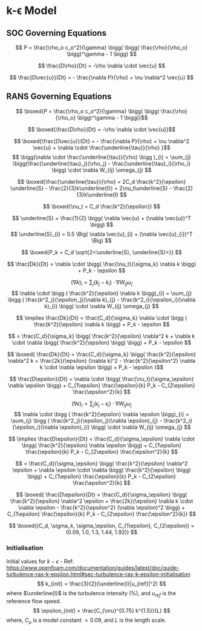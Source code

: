 # k-ϵ Model

  

## SOC Governing Equations
$$ P = \frac{\rho_o c_o^2}{\gamma} \bigg( \bigg( \frac{\rho}{\rho_o} \bigg)^\gamma - 1 \bigg) $$

  

$$ \frac{D\rho}{Dt} = -\rho \nabla \cdot \vec{u} $$

  

$$ \frac{D\vec{u}}{Dt} = - \frac{\nabla P}{\rho} + \nu \nabla^2 \vec{u} $$

  
  

## RANS Governing Equations
$$ \boxed{P = \frac{\rho_o c_o^2}{\gamma} \bigg( \bigg( \frac{\rho}{\rho_o} \bigg)^\gamma - 1 \bigg)}$$

  

$$ \boxed{\frac{D\rho}{Dt} = -\rho \nabla \cdot \vec{u}}$$

  

$$ \boxed{\frac{D\vec{u}}{Dt} = - \frac{\nabla P}{\rho} + \nu \nabla^2 \vec{u} + \nabla \cdot \frac{\underline{\tau}}{\rho} }$$
$$ \bigg(\nabla \cdot \frac{\underline{\tau}}{\rho} \bigg )_{i} = \sum_{j} \bigg(\frac{\underline{\tau}_j}{\rho_j} - \frac{\underline{\tau}_i}{\rho_i} \bigg) \cdot \nabla W_{ij} \omega_{j} $$

  

$$ \boxed{\frac{\underline{\tau}}{\rho} = 2C_d \frac{k^2}{\epsilon} \underline{S} - \frac{2}{3}k\underline{I}} = 2\nu_t\underline{S} - \frac{2}{3}k\underline{I} $$

  

$$ \boxed{\nu_t = C_d \frac{k^2}{\epsilon}} $$

  

$$ \underline{S} = \frac{1}{2} \bigg( \nabla \vec{u} + (\nabla \vec{u})^T \bigg) $$
$$ \underline{S}_{i} = 0.5 \Big( \nabla \vec{u}_{i} + (\nabla \vec{u}_{i})^T \Big) $$

  

$$ \boxed{P_k = C_d \sqrt{2<\underline{S}, \underline{S}>}} $$

  

$$ \frac{Dk}{Dt} = \nabla \cdot \bigg( \frac{\nu_t}{\sigma_k} \nabla k \bigg) + P_k - \epsilon $$


$$(\nabla k)_{i} = \sum_{j} \Big( k_j - k_i \Big) \cdot \nabla W_{ij} \omega_{j} $$
$$ \nabla \cdot \bigg ( \frac{k^2}{\epsilon} \nabla k \bigg)_{i} = \sum_{j} \bigg ( \frac{k^2_j}{\epsilon_j}(\nabla k)_{j} - \frac{k^2_i}{\epsilon_i}(\nabla k)_{i} \bigg) \cdot \nabla W_{ij} \omega_{j} $$

$$ \implies \frac{Dk}{Dt} = \frac{C_d}{\sigma_k} \nabla \cdot \bigg ( \frac{k^2}{\epsilon} \nabla k \bigg) + P_k - \epsilon $$


$$ = \frac{C_d}{\sigma_k} \bigg( \frac{k^2}{\epsilon} \nabla^2 k + \nabla k \cdot \nabla \bigg( \frac{k^2}{\epsilon} \bigg) \bigg) + P_k - \epsilon $$

$$ \boxed{ \frac{Dk}{Dt} = \frac{C_d}{\sigma_k} \bigg( \frac{k^2}{\epsilon} \nabla^2 k + \frac{2k}{\epsilon} (\nabla k)^2 - \frac{k^2}{\epsilon^2} \nabla k \cdot \nabla \epsilon \bigg) + P_k - \epsilon }$$

  

$$ \frac{D\epsilon}{Dt} = \nabla \cdot \bigg( \frac{\nu_t}{\sigma_\epsilon} \nabla \epsilon \bigg) + C_{1\epsilon} \frac{\epsilon}{k} P_k - C_{2\epsilon} \frac{\epsilon^2}{k} $$

$$ (\nabla \epsilon)_{i} = \sum_{j} \Big( \epsilon_j - \epsilon_i \Big) \cdot \nabla W_{ij} \omega_{j} $$
$$ \nabla \cdot \bigg ( \frac{k^2}{\epsilon} \nabla \epsilon \bigg)_{i} = \sum_{j} \bigg ( \frac{k^2_j}{\epsilon_j}(\nabla \epsilon)_{j} - \frac{k^2_i}{\epsilon_i}(\nabla \epsilon)_{i} \bigg) \cdot \nabla W_{ij} \omega_{j} $$


$$ \implies \frac{D\epsilon}{Dt} = \frac{C_d}{\sigma_\epsilon} \nabla \cdot \bigg( \frac{k^2}{\epsilon} \nabla \epsilon \bigg) + C_{1\epsilon} \frac{\epsilon}{k} P_k - C_{2\epsilon} \frac{\epsilon^2}{k} $$

$$ = \frac{C_d}{\sigma_\epsilon} \bigg( \frac{k^2}{\epsilon} \nabla^2 \epsilon + \nabla \epsilon \cdot \nabla \bigg( \frac{k^2}{\epsilon} \bigg) \bigg) + C_{1\epsilon} \frac{\epsilon}{k} P_k - C_{2\epsilon} \frac{\epsilon^2}{k} $$

$$ \boxed{ \frac{D\epsilon}{Dt} = \frac{C_d}{\sigma_\epsilon} \bigg( \frac{k^2}{\epsilon} \nabla^2 \epsilon + \frac{2k}{\epsilon} \nabla k \cdot \nabla \epsilon - \frac{k^2}{\epsilon^2} (\nabla \epsilon)^2 \bigg) + C_{1\epsilon} \frac{\epsilon}{k} P_k - C_{2\epsilon} \frac{\epsilon^2}{k}} $$

  

$$ \boxed{(C_d, \sigma_k, \sigma_\epsilon, C_{1\epsilon}, C_{2\epsilon}) = (0.09, 1.0, 1.3, 1.44, 1.92)} $$

### Initialisation
Initial values for $k-\epsilon$ 
	- Ref: https://www.openfoam.com/documentation/guides/latest/doc/guide-turbulence-ras-k-epsilon.html#sec-turbulence-ras-k-epsilon-initialisation
$$ k_{init} = \frac{3}{2}(\underline{I}|u_{ref}|^2) $$
where $\underline{I}$ is the turbulence intensity (%), and $u_{ref}$ is the reference flow speed.
$$ \epsilon_{init} = \frac{C_{\mu}^{0.75} k^{1.5}}{L} $$
where, $C_{\mu}$ is a model constant $=0.09$, and $L$ is the length scale. 